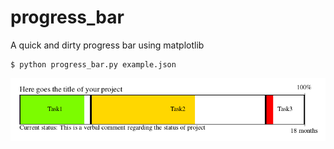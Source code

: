 # progress_bar
A quick and dirty progress bar using matplotlib

```
$ python progress_bar.py example.json
```

![Example progress bar](example.png)

